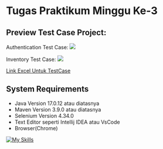 # Tugas Praktikum Minggu Ke-3


## Preview Test Case Project:

Authentication Test Case:
![](https://github.com/Adhitya2808/Tugas-Praktikum-Selenium/blob/master/src/Screenshoot/Authentication.png)

Inventory Test Case:
![](https://github.com/Adhitya2808/Tugas-Praktikum-Selenium/blob/master/src/Screenshoot/Inventory.png)

[Link Excel Untuk TestCase](https://docs.google.com/spreadsheets/d/15EcrhqhNRiTcEkVhM1V8B5OEg8rsnUF6/edit?usp=sharing&ouid=109645276730628737767&rtpof=true&sd=true)






## System Requirements

- Java Version 17.0.12 atau diatasnya
- Maven Version 3.9.0 atau diatasnya
- Selenium Version 4.34.0
- Text Editor seperti Intellij IDEA atau VsCode
- Browser(Chrome)
  
[![My Skills](https://skillicons.dev/icons?i=java,maven,selenium,idea,vscode)](https://skillicons.dev)

